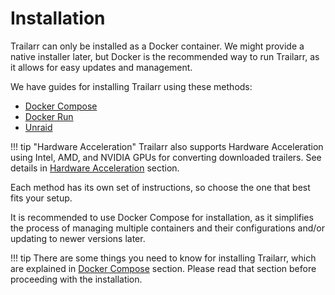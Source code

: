 # Installation

Trailarr can only be installed as a Docker container. We might provide a native installer later, but Docker is the recommended way to run Trailarr, as it allows for easy updates and management.

We have guides for installing Trailarr using these methods:

- [Docker Compose](./docker-compose.md)
- [Docker Run](./docker-run.md)
- [Unraid](./unraid.md)

!!! tip "Hardware Acceleration"
    Trailarr also supports Hardware Acceleration using Intel, AMD, and NVIDIA GPUs for converting downloaded trailers. See details in [Hardware Acceleration](./hardware-acceleration.md) section.

Each method has its own set of instructions, so choose the one that best fits your setup.

It is recommended to use Docker Compose for installation, as it simplifies the process of managing multiple containers and their configurations and/or updating to newer versions later.

!!! tip
    There are some things you need to know for installing Trailarr, which are explained in [Docker Compose](./docker-compose.md) section. Please read that section before proceeding with the installation.